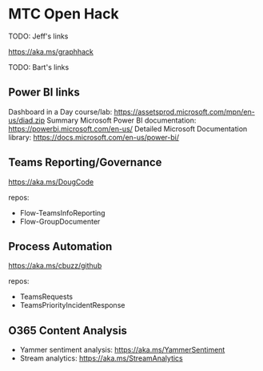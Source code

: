 # MTC Open Hack

TODO: Jeff's links

https://aka.ms/graphhack

TODO: Bart's links

## Power BI links
  Dashboard in a Day course/lab: https://assetsprod.microsoft.com/mpn/en-us/diad.zip
  Summary Microsoft Power BI documentation: https://powerbi.microsoft.com/en-us/
  Detailed Microsoft Documentation library:  https://docs.microsoft.com/en-us/power-bi/

## Teams Reporting/Governance
https://aka.ms/DougCode

repos:
- Flow-TeamsInfoReporting
- Flow-GroupDocumenter

## Process Automation
https://aka.ms/cbuzz/github

repos:
- TeamsRequests
- TeamsPriorityIncidentResponse

## O365 Content Analysis
- Yammer sentiment analysis: https://aka.ms/YammerSentiment
- Stream analytics: https://aka.ms/StreamAnalytics
